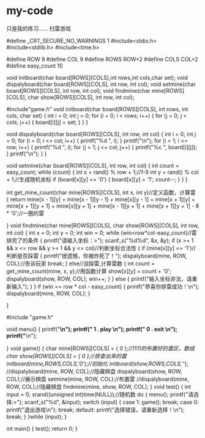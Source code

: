# my-code
只是我的练习......
扫雷游戏

#define _CRT_SECURE_NO_WARNINGS 1
#include<stdio.h>
#include<stdlib.h>
#include<time.h>

#define ROW 9
#define COL 9
#define ROWS ROW+2
#define COLS COL+2
#define easy_count 10

void initboard(char board[ROWS][COLS],int rows,int cols,char set);
void dispalyboard(char board[ROWS][COLS], int row, int col);
void setmine(char board[ROWS][COLS], int row, int col);
void findmine(char mine[ROWS][COLS], char show[ROWS][COLS], int row, int col);





#include"game.h"
void initboard(char board[ROWS][COLS], int rows, int cols, char set)
{
	int i = 0;
	int j = 0;
	for (i = 0; i < rows; i++)
	{
		for (j = 0; j < cols; j++)
		{
			board[i][j] = set;
		}
	}
}

void dispalyboard(char board[ROWS][COLS], int row, int col)
{
	int i = 0;
	int j = 0;
	for (i = 0; i <= col; i++)
	{
		printf("%d ", i);
	}
	printf("\n");
	for (i = 1; i <= row; i++)
	{
		printf("%d ", i);
		for (j = 1; j <= col; j++)
		{
			printf("%c ", board[i][j]);
		}
		printf("\n");
	}
}

void setmine(char board[ROWS][COLS], int row, int col)
{
	int count = easy_count;
	while (count)
	{
		int x = rand() % row + 1;//1-9
		int y = rand() % col + 1;//生成随机坐标
		if (board[x][y] == '0')
		{
			board[x][y] = '1';
			count--;
		}
	}
}

int get_mine_count(char mine[ROWS][COLS], int x, int y)//定义函数，计算雷
{
	return mine[x - 1][y] +
		mine[x - 1][y - 1] +
		mine[x][y - 1] +
		mine[x + 1][y] +
		mine[x + 1][y + 1] +
		mine[x][y + 1] +
		mine[x - 1][y + 1] +
		mine[x + 1][y + 1] - 8 * '0';//一圈的雷

}
void findmine(char mine[ROWS][COLS], char show[ROWS][COLS], int row, int col)
{
	int x = 0;
	int y = 0;
	int win = 0;
	while (win<row*col-easy_count)//雷排完了的条件
	{
		printf("请输入坐标：>");
		scanf_s("%d%d", &x, &y);
		if (x >= 1 && x <= row && y >= 1 && y <= col)//判断坐标合法性
		{
			if (mine[x][y] == '1')//判断是否踩雷
			{
				printf("很遗憾，你被炸死了！");
				dispalyboard(mine, ROW, COL);//告诉玩家
				break;
			}
			else//没踩雷,计算雷数
			{
				int count = get_mine_count(mine, x, y);//用函数计算
				show[x][y] = count + '0';
				dispalyboard(show, ROW, COL);
				win++;
			}
		}
		else
		{
			printf("输入坐标非法，请重新输入");
		}
	}
	if (win == row * col - easy_count)
	{
		printf("恭喜你排雷成功！\n");
		dispalyboard(mine, ROW, COL);
	}

}



#include "game.h"


void menu()
{
	printf("******************************\n");
	printf("********   1 . play   ********\n");
	printf("********   0 . exit   ********\n");
	printf("******************************\n");

}
void game()
{
	char mine[ROWS][COLS] = { 0 };//11*11的布置好的雷区，数组
	char show[ROWS][COLS] = { 0 };//排查出来的雷
	initboard(mine,ROWS,COLS,'0');//初始化
	initboard(show,ROWS,COLS,'*');
	//dispalyboard(mine, ROW, COL);//隐藏棋盘
	dispalyboard(show, ROW, COL);//展示棋盘
	setmine(mine, ROW, COL);//布置雷
	//dispalyboard(mine, ROW, COL);//隐藏棋盘
	findmine(mine, show, ROW, COL);
}
void test()
{
	int input = 0;
	srand((unsigned int)time(NULL));//随机数
	do
	{
		menu();
		printf("请选择:>");
		scanf_s("%d", &input);
		switch (input)
		{
		case 1:
			game();
			break;
		case 0:
			printf("退出游戏\n");
			break;
		default:
			printf("选择错误，请重新选择！\n");
			break;
		}
	}while (input);
}

int main()
{
	test();
	return 0;
}
